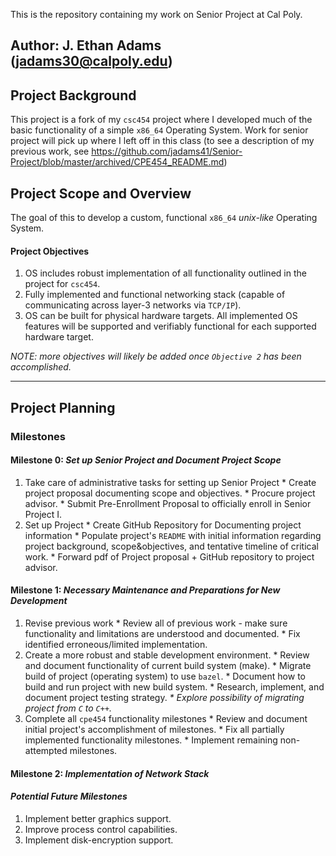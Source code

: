This is the repository containing my work on Senior Project at Cal Poly.

**Author:** J. Ethan Adams (jadams30@calpoly.edu)
----------

## Project Background
This project is a fork of my `csc454` project where I developed much of the basic functionality of a simple `x86_64` Operating System. Work for senior project will pick up where I left off in this class (to see a description of my previous work, see https://github.com/jadams41/Senior-Project/blob/master/archived/CPE454_README.md)

## Project Scope and Overview
The goal of this to develop a custom, functional `x86_64` *unix-like* Operating System.

#### Project Objectives
1. OS includes robust implementation of all functionality outlined in the project for `csc454`.
2. Fully implemented and functional networking stack (capable of communicating across layer-3 networks via `TCP/IP`).
3. OS can be built for physical hardware targets. All implemented OS features will be supported and verifiably functional for each supported hardware target.

_NOTE: more objectives will likely be added once `Objective 2` has been accomplished._

---------

## Project Planning

### Milestones
#### Milestone 0: *Set up Senior Project and Document Project Scope*
  1. Take care of administrative tasks for setting up Senior Project
    * Create project proposal documenting scope and objectives.
    * Procure project advisor.
    * Submit Pre-Enrollment Proposal to officially enroll in Senior Project I.
  2. Set up Project
    * Create GitHub Repository for Documenting project information
    * Populate project's `README` with initial information regarding project background, scope&objectives, and tentative timeline of critical work.
    * Forward pdf of Project proposal + GitHub repository to project advisor.

#### Milestone 1: *Necessary Maintenance and Preparations for New Development*
  1. Revise previous work
    * Review all of previous work - make sure functionality and limitations are understood and documented.
    * Fix identified erroneous/limited implementation.
  2. Create a more robust and stable development environment.
    * Review and document functionality of current build system (make).
    * Migrate build of project (operating system) to use `bazel`.
    * Document how to build and run project with new build system.
    * Research, implement, and document project testing strategy.
    _* Explore possibility of migrating project from `C` to `C++`._
  3. Complete all `cpe454` functionality milestones
    * Review and document initial project's accomplishment of milestones.
    * Fix all partially implemented functionality milestones.
    * Implement remaining non-attempted milestones.
    
#### Milestone 2: *Implementation of Network Stack*

#### _Potential Future Milestones_
  1. Implement better graphics support.
  2. Improve process control capabilities.
  3. Implement disk-encryption support.
